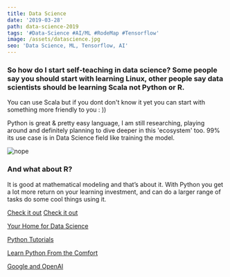 ```yaml
---
title: Data Science
date: '2019-03-28'
path: data-science-2019
tags: '#Data-Science #AI/ML #RodeMap #Tensorflow'
image: /assets/datascience.jpg
seo: 'Data Science, ML, Tensorflow, AI'
---
```

### So how do I start self-teaching in data science? Some people say you should start with learning Linux, other people say data scientists should be learning Scala not Python or R.

You can use Scala but if you dont don't know it yet you can start with something more friendly to you : ))

Python is great & pretty easy language, I am still researching, playing around and definitely planning to dive deeper in this 'ecosystem' too. 99% its use case is in Data Science field like training the model.

![nope](/assets/Tensorflow-docs.jpg)

### And what about R?

It is good at mathematical modeling and that’s about it. With Python you get a lot more return on your learning investment, and can do a larger range of tasks do some cool things using it.



[Check it out](https://hackernoon.com/how-it-feels-to-learn-data-science-in-2019-50a7200f4129)
[Check it out](https://www.techrepublic.com/article/how-to-become-a-machine-learning-engineer-a-cheat-sheet)

[Your Home for Data Science](https://www.kaggle.com)

[Python Tutorials](https://realpython.com)

[Learn Python From the Comfort](https://codechalleng.es)

[Google and OpenAI](https://www.theverge.com/2019/3/6/18251274/ai-artificial-intelligence-tool-machine-vision-algorithms)
